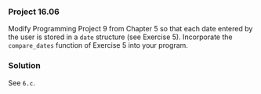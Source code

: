 ### Project 16.06

Modify Programming Project 9 from Chapter 5 so that each date entered by the
user is stored in a `date` structure (see Exercise 5). Incorporate the
`compare_dates` function of Exercise 5 into your program.

### Solution

See `6.c`. 
